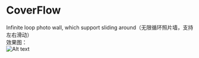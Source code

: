 # CoverFlow
Infinite loop photo wall, which support sliding around（无限循环照片墙，支持左右滑动）    
效果图：  
![Alt text](https://github.com/xuningjack/CoverFlow/raw/master/images/0.jpg)
